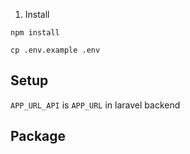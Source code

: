 1. Install
```shell
npm install
```

```shell
cp .env.example .env
```

## Setup

``APP_URL_API`` is ``APP_URL`` in laravel backend

## Package
